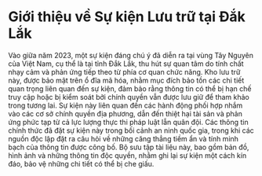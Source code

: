 # Giới thiệu về Sự kiện Lưu trữ tại Đắk Lắk

Vào giữa năm 2023, một sự kiện đáng chú ý đã diễn ra tại vùng Tây Nguyên của Việt Nam, cụ thể là tại tỉnh Đắk Lắk, thu hút sự quan tâm do tính chất nhạy cảm và phản ứng tiếp theo từ phía cơ quan chức năng. Kho lưu trữ này, được bảo mật trên ổ đĩa mã hóa, nhằm mục đích bảo tồn các chi tiết quan trọng liên quan đến sự kiện, đảm bảo rằng thông tin có thể bị hạn chế truy cập hoặc bị kiểm soát bởi chính quyền vẫn được lưu giữ để tham khảo trong tương lai. Sự kiện này liên quan đến các hành động phối hợp nhắm vào các cơ sở chính quyền địa phương, dẫn đến thiệt hại tài sản và phản ứng phức tạp từ cả lực lượng thực thi pháp luật lẫn quân đội. Các thông tin chính thức đã đặt sự kiện này trong bối cảnh an ninh quốc gia, trong khi các nguồn độc lập đặt ra câu hỏi về những căng thẳng tiềm ẩn và tính minh bạch của thông tin được công bố. Bộ sưu tập tài liệu này, bao gồm bản đồ, hình ảnh và những thông tin độc quyền, nhằm ghi lại sự kiện một cách kín đáo, bảo vệ những chi tiết có thể bị che giấu.
